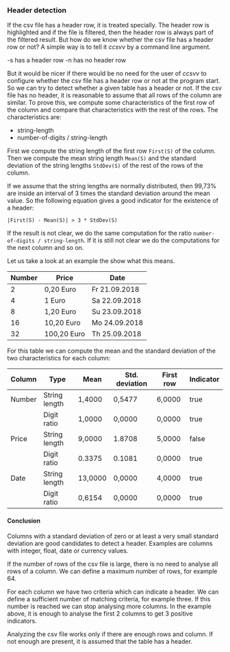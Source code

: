### Header detection
If the csv file has a header row, it is treated specially. The header row is 
highlighted and if the file is filtered, then the header row is always part of 
the filtered result.
But how do we know whether the csv file has a header row or not? A simple way
is to tell it *ccsvv* by a command line argument.

  -s has a header row
  -n has no header row

But it would be nicer if there would be no need for the user of *ccsvv* to 
configure whether the csv file has a header row or not at the program start. 
So we can try to detect whether a given table has a header or not. If the csv 
file has no header, it is reasonable to assume that all rows of the column are 
similar. To prove this, we compute some characteristics of the first row of the 
column and compare that characteristics with the rest of the rows. The 
characteristics are:

* string-length
* number-of-digits / string-length 

First we compute the string length of the first row `First(S)` of the column. 
Then we compute the mean string length `Mean(S)` and the standard deviation of 
the string lengths `StdDev(S)` of the rest of the rows of the column.

If we assume that the string lengths are normally distributed, then 99,73% are 
inside an interval of 3 times the standard deviation around the mean value. So 
the following equation gives a good indicator for the existence of a header:

```
|First(S) - Mean(S)| > 3 * StdDev(S)
```

If the result is not clear, we do the same computation for the ratio 
`number-of-digits / string-length`. If it is still not clear we do the 
computations for the next column and so on.

Let us take a look at an example the show what this means.

| Number | Price       | Date          |
| ------ |-------------| --------------|
| 2      | 0,20 Euro   | Fr 21.09.2018 |
| 4      | 1 Euro      | Sa 22.09.2018 |
| 8      | 1,20 Euro   | Su 23.09.2018 |
| 16     | 10,20 Euro  | Mo 24.09.2018 |
| 32     | 100,20 Euro | Th 25.09.2018 |

For this table we can compute the mean and the standard deviation of the two 
characteristics for each column:

| Column | Type          | Mean    | Std. deviation | First row | Indicator |
| ------ |---------------|---------|----------------|-----------|-----------|
| Number | String length |  1,4000 | 0,5477         | 6,0000    | true      |
|        | Digit ratio   |  1,0000 | 0,0000         | 0,0000    | true      |
| Price  | String length |  9,0000 | 1.8708         | 5,0000    | false     |
|        | Digit ratio   |  0.3375 | 0.1081         | 0,0000    | true      |
| Date   | String length | 13,0000 | 0,0000         | 4,0000    | true      |
|        | Digit ratio   |  0,6154 | 0,0000         | 0,0000    | true      |

#### Conclusion
Columns with a standard deviation of zero or at least a very small standard 
deviation are good candidates to detect a header. Examples are columns with 
integer, float, date or currency values.

If the number of rows of the csv file is large, there is no need to analyse all 
rows of a column. We can define a maximum number of rows, for example 64.

For each column we have two criteria which can indicate a header. We can define 
a sufficient number of matching criteria, for example three. If this number is 
reached we can stop analysing more columns. In the example above, it is enough 
to analyse the first 2 columns to get 3 positive indicators.

Analyzing the csv file works only if there are enough rows and column. If not 
enough are present, it is assumed that the table has a header.

